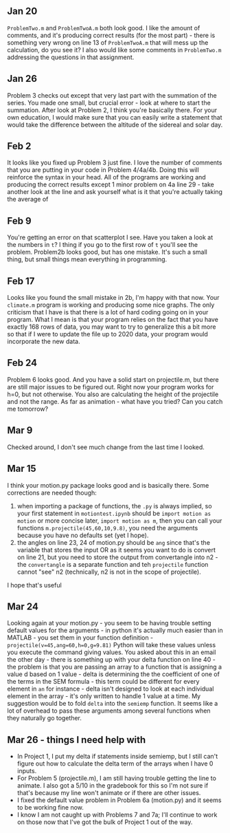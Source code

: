## Jan 20
`ProblemTwo.m` and `ProblemTwoA.m` both look good. I like the amount of comments, and it's producing correct results (for the most part) - there is something very wrong on line 13 of `ProblemTwoA.m` that will mess up the calculation, do you see it? I also would like some comments in `ProblemTwo.m` addressing the questions in that assignment.

## Jan 26
Problem 3 checks out except that very last part with the summation of the series. You made one small, but crucial error - look at where to start the summation. After look at Problem 2, I think you're basically there. For your own education, I would make sure that you can easily write a statement that would take the difference between the altitude of the sidereal and solar day.

## Feb 2
It looks like you fixed up Problem 3 just fine. I love the number of comments that you are putting in your code in Problem 4/4a/4b. Doing this will reinforce the syntax in your head. All of the programs are working and producing the correct results except 1 minor problem on 4a line 29 - take another look at the line and ask yourself what is it that you're actually taking the average of

## Feb 9
You're getting an error on that scatterplot I see. Have you taken a look at the numbers in `t`? I thing if you go to the first row of `t` you'll see the problem. Problem2b looks good, but has one mistake. It's such a small thing, but small things mean everything in programming.

## Feb 17
Looks like you found the small mistake in 2b, I'm happy with that now. Your `climate.m` program is working and producing some nice graphs. The only criticism that I have is that there is a lot of hard coding going on in your program. What I mean is that your program relies on the fact that you have exactly 168 rows of data, you may want to try to generalize this a bit more so that if I were to update the file up to 2020 data, your program would incorporate the new data.

## Feb 24
Problem 6 looks good. And you have a solid start on projectile.m, but there are still major issues to be figured out. Right now your program works for h=0, but not otherwise. You also are calculating the height of the projectile and not the range. As far as animation - what have you tried? Can you catch me tomorrow?

## Mar 9
Checked around, I don't see much change from the last time I looked.
## Mar 15
I think your motion.py package looks good and is basically there. Some corrections are needed though:
1) when importing a package of functions, the `.py` is always implied, so your first statement in `motiontest.ipynb` should be `import motion as motion` or more concise later, `import motion as m`, then you can call your functions `m.projectile(45,60,10,9.8)`, you need the arguments because you have no defaults set (yet I hope). 
2) the angles on line 23, 24 of motion.py should be `ang` since that's the variable that stores the input OR as it seems you want to do is convert on line 21, but you need to store the output from convertangle into n2 - the `convertangle` is a separate function and teh `projectile` function cannot "see" n2 (technically, n2 is not in the scope of projectile).

I hope that's useful

## Mar 24
Looking again at your motion.py - you seem to be having trouble setting default values for the arguments - in python it's actually much easier than in MATLAB - you set them in your function definition - `projectile(v=45,ang=60,h=0,g=9.81)` Python will take these values unless you execute the command giving values.
You asked about this in an email the other day - there is something up with your delta function on line 40 - the problem is that you are passing an array to a function that is assigning a value d based on 1 value - delta is determining the the coefficient of one of the terms in the SEM formula - this term could be different for every element in `an` for instance - delta isn't designed to look at each individual element in the array - it's only written to handle 1 value at a time. My suggestion would be to fold `delta` into the `semiemp` function. It seems like a lot of overhead to pass these arguments among several functions when they naturally go together.

## Mar 26 - things I need help with
- In Project 1, I put my delta if statements inside semiemp, but I still can't figure out how to calculate the delta term of the arrays when I have 0 inputs.
- For Problem 5 (projectile.m), I am still having trouble getting the line to animate. I also got a 5/10 in the gradebook for this so I'm not sure if that's because my line won't animate or if there are other issues.
- I fixed the default value problem in Problem 6a (motion.py) and it seems to be working fine now.
- I know I am not caught up with Problems 7 and 7a; I'll continue to work on those now that I've got the bulk of Project 1 out of the way.
